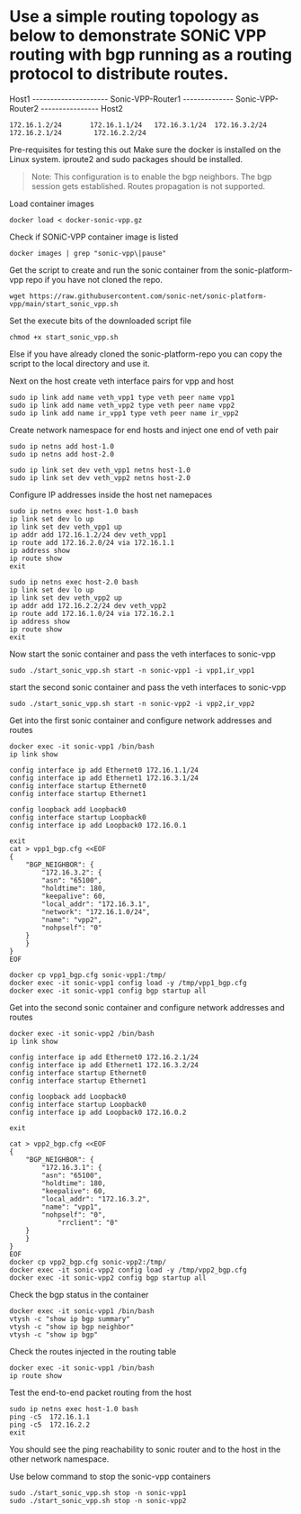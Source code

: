 # Use a simple routing topology as below to demonstrate SONiC VPP routing with bgp running as a routing protocol to distribute routes.

Host1 --------------------- Sonic-VPP-Router1 -------------- Sonic-VPP-Router2 ---------------- Host2

    172.16.1.2/24       172.16.1.1/24   172.16.3.1/24  172.16.3.2/24   172.16.2.1/24        172.16.2.2/24

Pre-requisites for testing this out
    Make sure the docker is installed on the Linux system. iproute2 and sudo packages should be installed.
    
> Note: This configuration is to enable the bgp neighbors. The bgp session gets established. Routes propagation is not supported.

Load container images
```
docker load < docker-sonic-vpp.gz
```

Check if SONiC-VPP container image is listed 
```
docker images | grep "sonic-vpp\|pause"
```

Get the script to create and run the sonic container from the sonic-platform-vpp repo if you have not cloned the repo.
```
wget https://raw.githubusercontent.com/sonic-net/sonic-platform-vpp/main/start_sonic_vpp.sh 
```
Set the execute bits of the downloaded script file
```
chmod +x start_sonic_vpp.sh

```
Else if you have already cloned the sonic-platform-repo you can copy the script to the local directory and use it.


Next on the host create veth interface pairs for vpp and host 

```
sudo ip link add name veth_vpp1 type veth peer name vpp1
sudo ip link add name veth_vpp2 type veth peer name vpp2
sudo ip link add name ir_vpp1 type veth peer name ir_vpp2
```

Create network namespace for end hosts and inject one end of veth pair

```
sudo ip netns add host-1.0
sudo ip netns add host-2.0

sudo ip link set dev veth_vpp1 netns host-1.0
sudo ip link set dev veth_vpp2 netns host-2.0
```

Configure IP addresses inside the host net namepaces

```
sudo ip netns exec host-1.0 bash
ip link set dev lo up
ip link set dev veth_vpp1 up
ip addr add 172.16.1.2/24 dev veth_vpp1
ip route add 172.16.2.0/24 via 172.16.1.1
ip address show
ip route show
exit

sudo ip netns exec host-2.0 bash
ip link set dev lo up
ip link set dev veth_vpp2 up
ip addr add 172.16.2.2/24 dev veth_vpp2
ip route add 172.16.1.0/24 via 172.16.2.1
ip address show
ip route show
exit
```

Now start the sonic container and pass the veth interfaces to sonic-vpp
```
sudo ./start_sonic_vpp.sh start -n sonic-vpp1 -i vpp1,ir_vpp1
```

start the second sonic container and pass the veth interfaces to sonic-vpp
```
sudo ./start_sonic_vpp.sh start -n sonic-vpp2 -i vpp2,ir_vpp2
```

Get into the first sonic container and configure network addresses and routes
```
docker exec -it sonic-vpp1 /bin/bash
ip link show

config interface ip add Ethernet0 172.16.1.1/24
config interface ip add Ethernet1 172.16.3.1/24
config interface startup Ethernet0
config interface startup Ethernet1

config loopback add Loopback0
config interface startup Loopback0
config interface ip add Loopback0 172.16.0.1

exit
cat > vpp1_bgp.cfg <<EOF
{
    "BGP_NEIGHBOR": {
        "172.16.3.2": {
	    "asn": "65100",
	    "holdtime": 180,
	    "keepalive": 60,
	    "local_addr": "172.16.3.1",
	    "network": "172.16.1.0/24",
	    "name": "vpp2",
	    "nohpself": "0"
	}
    }
}
EOF

docker cp vpp1_bgp.cfg sonic-vpp1:/tmp/
docker exec -it sonic-vpp1 config load -y /tmp/vpp1_bgp.cfg
docker exec -it sonic-vpp1 config bgp startup all

```

Get into the second sonic container and configure network addresses and routes
```
docker exec -it sonic-vpp2 /bin/bash
ip link show

config interface ip add Ethernet0 172.16.2.1/24
config interface ip add Ethernet1 172.16.3.2/24
config interface startup Ethernet0
config interface startup Ethernet1

config loopback add Loopback0
config interface startup Loopback0
config interface ip add Loopback0 172.16.0.2

exit

cat > vpp2_bgp.cfg <<EOF
{
    "BGP_NEIGHBOR": {
        "172.16.3.1": {
	    "asn": "65100",
	    "holdtime": 180,
	    "keepalive": 60,
	    "local_addr": "172.16.3.2",
	    "name": "vpp1",
	    "nohpself": "0",
            "rrclient": "0"
	}
    }
}
EOF
docker cp vpp2_bgp.cfg sonic-vpp2:/tmp/
docker exec -it sonic-vpp2 config load -y /tmp/vpp2_bgp.cfg
docker exec -it sonic-vpp2 config bgp startup all

```

Check the bgp status in the container
```
docker exec -it sonic-vpp1 /bin/bash
vtysh -c "show ip bgp summary"
vtysh -c "show ip bgp neighbor"
vtysh -c "show ip bgp"

```

Check the routes injected in the routing table
```
docker exec -it sonic-vpp1 /bin/bash
ip route show
```

Test the end-to-end packet routing from the host

```
sudo ip netns exec host-1.0 bash
ping -c5  172.16.1.1
ping -c5  172.16.2.2
exit
```

You should see the ping reachability to sonic router and to the host in the other network namespace.

Use below command to stop the sonic-vpp containers
```
sudo ./start_sonic_vpp.sh stop -n sonic-vpp1
sudo ./start_sonic_vpp.sh stop -n sonic-vpp2
```

